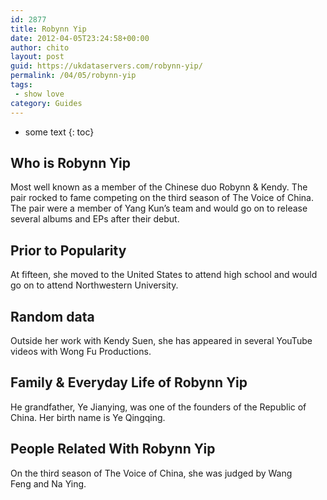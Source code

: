 ```yaml
---
id: 2877
title: Robynn Yip
date: 2012-04-05T23:24:58+00:00
author: chito
layout: post
guid: https://ukdataservers.com/robynn-yip/
permalink: /04/05/robynn-yip
tags:
 - show love
category: Guides
---
```


* some text
{: toc}
          
          
## Who is  Robynn Yip
                  
                  
                  
Most well known as a member of the Chinese duo Robynn & Kendy. The pair rocked to fame competing on the third season of The Voice of China. The pair were a member of Yang Kun&#8217;s team and would go on to release several albums and EPs after their debut. 
                  
                
                
                
## Prior to Popularity 
                  
                  
                  
At fifteen, she moved to the United States to attend high school and would go on to attend Northwestern University. 
                  
                
                
                
## Random data 
                  
                  
                  
Outside her work with Kendy Suen, she has appeared in several YouTube videos with Wong Fu Productions. 
                  
                
                
                
## Family & Everyday Life of Robynn Yip
                  
                  
                  
He grandfather, Ye Jianying, was one of the founders of the Republic of China. Her birth name is Ye Qingqing. 
                  
                
                
                
## People Related With  Robynn Yip
                  
                  
                  
On the third season of The Voice of China, she was judged by Wang Feng and Na Ying. 
                  
                
              
            
          
          
          
    
    
  
